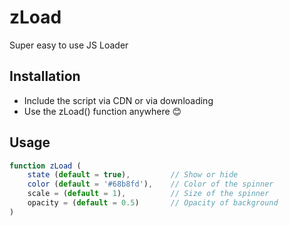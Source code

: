 # zLoad
Super easy to use JS Loader


## Installation
- Include the script via CDN or via downloading
- Use the zLoad() function anywhere 😊

## Usage
```js
function zLoad (
    state (default = true),         // Show or hide
    color (default = '#68b8fd'),    // Color of the spinner
    scale = (default = 1),          // Size of the spinner
    opacity = (default = 0.5)       // Opacity of background
)
```

